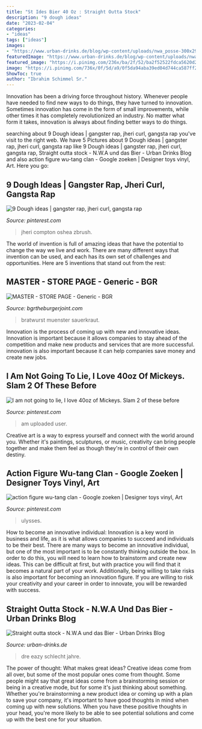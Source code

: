 ```yaml
---
title: "St Ides Bier 40 Oz : Straight Outta Stock"
description: "9 dough ideas"
date: "2023-02-04"
categories:
- "ideas"
tags: ["ideas"]
images:
- "https://www.urban-drinks.de/blog/wp-content/uploads/nwa_posse-300x298.jpg"
featuredImage: "https://www.urban-drinks.de/blog/wp-content/uploads/nwa_posse-300x298.jpg"
featured_image: "https://i.pinimg.com/236x/ba/2f/52/ba2f52522fdca5620d2838fbec90bc7c--ulysses-s-grant-german-christmas.jpg?nii=t"
image: "https://i.pinimg.com/736x/0f/5d/a9/0f5da94aba39ed04d744ca587ff285e3--concert-i-am.jpg"
ShowToc: true
author: "Ibrahim Schimmel Sr."
---
```



Innovation has been a driving force throughout history. Whenever people have needed to find new ways to do things, they have turned to innovation. Sometimes innovation has come in the form of small improvements, while other times it has completely revolutionized an industry. No matter what form it takes, innovation is always about finding better ways to do things.

	

		
searching about 9 Dough ideas | gangster rap, jheri curl, gangsta rap you've visit to the right web. We have 5 Pictures about 9 Dough ideas | gangster rap, jheri curl, gangsta rap like 9 Dough ideas | gangster rap, jheri curl, gangsta rap, Straight outta stock - N.W.A und das Bier - Urban Drinks Blog and also action figure wu-tang clan - Google zoeken | Designer toys vinyl, Art. Here you go:
		
    
## 9 Dough Ideas | Gangster Rap, Jheri Curl, Gangsta Rap

<img loading=lazy src="https://i.pinimg.com/236x/f7/3f/03/f73f03506840df89c6db3b1e68cf3bdd--straight-outta-compton-nwa-jheri-curl.jpg" onerror="this.onerror=null;this.src='https://tse2.mm.bing.net/th?id=OIP.5dCiOzO6WIgzobGCtVJweAHaHa&amp;pid=15.1';" alt="9 Dough ideas | gangster rap, jheri curl, gangsta rap">

_Source: pinterest.com_

>jheri compton oshea zbrush. 

	

The world of invention is full of amazing ideas that have the potential to change the way we live and work. There are many different ways that invention can be used, and each has its own set of challenges and opportunities. Here are 5 inventions that stand out from the rest:

    
## MASTER - STORE PAGE - Generic - BGR

<img loading=lazy src="https://bgrtheburgerjoint.com/wp-content/uploads/2020/01/Oktoberfest-1.jpg" onerror="this.onerror=null;this.src='https://tse1.mm.bing.net/th?id=OIP.KLLL4IGL8jyo8hzTm1XObgHaEm&amp;pid=15.1';" alt="MASTER - STORE PAGE - Generic - BGR">

_Source: bgrtheburgerjoint.com_

>bratwurst muenster sauerkraut. 

	

Innovation is the process of coming up with new and innovative ideas. Innovation is important because it allows companies to stay ahead of the competition and make new products and services that are more successful. innovation is also important because it can help companies save money and create new jobs.

    
## I Am Not Going To Lie, I Love 40oz Of Mickeys. Slam 2 Of These Before

<img loading=lazy src="https://i.pinimg.com/736x/0f/5d/a9/0f5da94aba39ed04d744ca587ff285e3--concert-i-am.jpg" onerror="this.onerror=null;this.src='https://tse2.mm.bing.net/th?id=OIP.P_LJ_tcKyAw_0nkXstoR9AHaFj&amp;pid=15.1';" alt="I am not going to lie, I love 40oz of Mickeys. Slam 2 of these before">

_Source: pinterest.com_

>am uploaded user. 

	

Creative art is a way to express yourself and connect with the world around you. Whether it's paintings, sculptures, or music, creativity can bring people together and make them feel as though they're in control of their own destiny.

    
## Action Figure Wu-tang Clan - Google Zoeken | Designer Toys Vinyl, Art

<img loading=lazy src="https://i.pinimg.com/236x/ba/2f/52/ba2f52522fdca5620d2838fbec90bc7c--ulysses-s-grant-german-christmas.jpg?nii=t" onerror="this.onerror=null;this.src='https://tse4.mm.bing.net/th?id=OIP.KuE074vu46RuL4-bXHoVtwAAAA&amp;pid=15.1';" alt="action figure wu-tang clan - Google zoeken | Designer toys vinyl, Art">

_Source: pinterest.com_

>ulysses. 

	

How to become an innovative individual:
Innovation is a key word in business and life, as it is what allows companies to succeed and individuals to be their best. There are many ways to become an innovative individual, but one of the most important is to be constantly thinking outside the box. In order to do this, you will need to learn how to brainstorm and create new ideas. This can be difficult at first, but with practice you will find that it becomes a natural part of your work. Additionally, being willing to take risks is also important for becoming an innovation figure. If you are willing to risk your creativity and your career in order to innovate, you will be rewarded with success.

    
## Straight Outta Stock - N.W.A Und Das Bier - Urban Drinks Blog

<img loading=lazy src="https://www.urban-drinks.de/blog/wp-content/uploads/nwa_posse-300x298.jpg" onerror="this.onerror=null;this.src='https://tse4.mm.bing.net/th?id=OIP.BC78Qd2KU10_5J8ptrWyygAAAA&amp;pid=15.1';" alt="Straight outta stock - N.W.A und das Bier - Urban Drinks Blog">

_Source: urban-drinks.de_

>dre eazy schlecht jahre. 

	

The power of thought: What makes great ideas?
Creative ideas come from all over, but some of the most popular ones come from thought. Some people might say that great ideas come from a brainstorming session or being in a creative mode, but for some it's just thinking about something. Whether you're brainstorming a new product idea or coming up with a plan to save your company, it's important to have good thoughts in mind when coming up with new solutions. When you have these positive thoughts in your head, you're more likely to be able to see potential solutions and come up with the best one for your situation.

